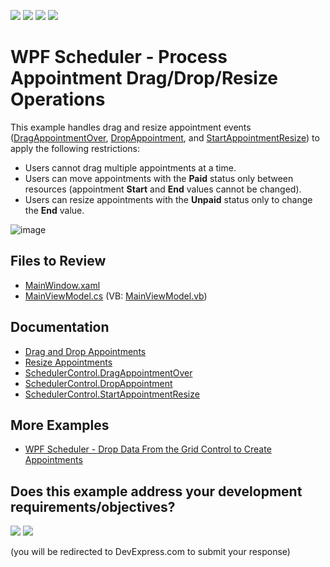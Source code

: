 <!-- default badges list -->
![](https://img.shields.io/endpoint?url=https://codecentral.devexpress.com/api/v1/VersionRange/128655949/24.2.1%2B)
[![](https://img.shields.io/badge/Open_in_DevExpress_Support_Center-FF7200?style=flat-square&logo=DevExpress&logoColor=white)](https://supportcenter.devexpress.com/ticket/details/T605963)
[![](https://img.shields.io/badge/📖_How_to_use_DevExpress_Examples-e9f6fc?style=flat-square)](https://docs.devexpress.com/GeneralInformation/403183)
[![](https://img.shields.io/badge/💬_Leave_Feedback-feecdd?style=flat-square)](#does-this-example-address-your-development-requirementsobjectives)
<!-- default badges end -->

# WPF Scheduler - Process Appointment Drag/Drop/Resize Operations

This example handles drag and resize appointment events ([DragAppointmentOver](https://docs.devexpress.com/WPF/DevExpress.Xpf.Scheduling.SchedulerControl.DragAppointmentOver), [DropAppointment](https://docs.devexpress.com/WPF/DevExpress.Xpf.Scheduling.SchedulerControl.DropAppointment), and [StartAppointmentResize](https://docs.devexpress.com/WPF/DevExpress.Xpf.Scheduling.SchedulerControl.StartAppointmentResize)) to apply the following restrictions:

* Users cannot drag multiple appointments at a time.
* Users can move appointments with the **Paid** status only between resources (appointment **Start** and **End** values cannot be changed).
* Users can resize appointments with the **Unpaid** status only to change the **End** value.

![image](https://github.com/DevExpress-Examples/how-to-handle-appointment-drag-drop-resize-operations-t605963/assets/65009440/b8fe2646-e1d2-4f7b-9f31-0271e7db4b53) 

## Files to Review

* [MainWindow.xaml](./CS/SchedulerDragDropResizeExample/MainWindow.xaml)
* [MainViewModel.cs](./CS/SchedulerDragDropResizeExample/ViewModel/MainViewModel.cs) (VB: [MainViewModel.vb](./VB/SchedulerDragDropResizeExample/ViewModel/MainViewModel.vb))

## Documentation

* [Drag and Drop Appointments](https://docs.devexpress.com/WPF/400539/controls-and-libraries/scheduler/drag-and-drop-appointments)
* [Resize Appointments](https://docs.devexpress.com/WPF/401525/controls-and-libraries/scheduler/resize-appointments)
* [SchedulerControl.DragAppointmentOver](https://docs.devexpress.com/WPF/DevExpress.Xpf.Scheduling.SchedulerControl.DragAppointmentOver)
* [SchedulerControl.DropAppointment](https://docs.devexpress.com/WPF/DevExpress.Xpf.Scheduling.SchedulerControl.DropAppointment)
* [SchedulerControl.StartAppointmentResize](https://docs.devexpress.com/WPF/DevExpress.Xpf.Scheduling.SchedulerControl.StartAppointmentResize)

## More Examples

* [WPF Scheduler - Drop Data From the Grid Control to Create Appointments](https://github.com/DevExpress-Examples/wpf-scheduler-drop-data-from-grid-control-to-create-appointments)
<!-- feedback -->
## Does this example address your development requirements/objectives?

[<img src="https://www.devexpress.com/support/examples/i/yes-button.svg"/>](https://www.devexpress.com/support/examples/survey.xml?utm_source=github&utm_campaign=wpf-scheduler-process-appointment-drag-drop-resize-operations&~~~was_helpful=yes) [<img src="https://www.devexpress.com/support/examples/i/no-button.svg"/>](https://www.devexpress.com/support/examples/survey.xml?utm_source=github&utm_campaign=wpf-scheduler-process-appointment-drag-drop-resize-operations&~~~was_helpful=no)

(you will be redirected to DevExpress.com to submit your response)
<!-- feedback end -->
